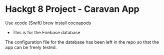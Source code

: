 # Hackgt 8 Project - Caravan App

Use xcode (Swift)
brew install cocoapods
  - This is for the Firebase database





The configuration file for the database has been left in the repo so that the app can be freely tested.
